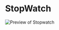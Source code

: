 # StopWatch


![Preview  of Stopwatch](https://github.com/piyushhawq/StopwatchJS.github.io/blob/main/media/Stopwatch%20Preview.png)
